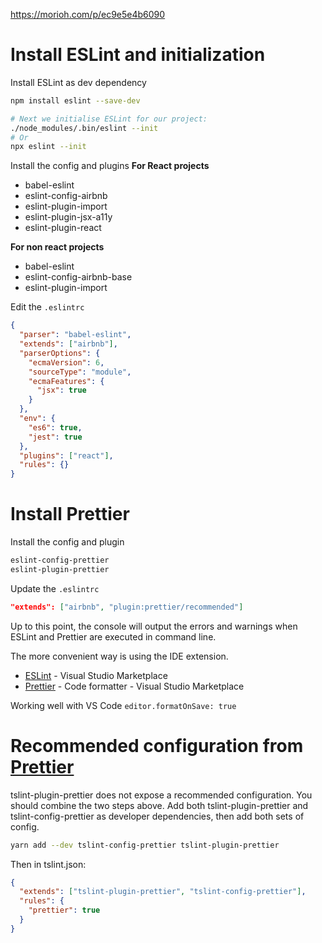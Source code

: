 https://morioh.com/p/ec9e5e4b6090

# Install ESLint and initialization

Install ESLint as dev dependency
```sh
npm install eslint --save-dev

# Next we initialise ESLint for our project:
./node_modules/.bin/eslint --init 
# Or
npx eslint --init
```

Install the config and plugins
**For React projects**
- babel-eslint
- eslint-config-airbnb
- eslint-plugin-import
- eslint-plugin-jsx-a11y
- eslint-plugin-react

**For non react projects**
- babel-eslint
- eslint-config-airbnb-base
- eslint-plugin-import

Edit the `.eslintrc`
```json
{
  "parser": "babel-eslint",
  "extends": ["airbnb"],
  "parserOptions": {
    "ecmaVersion": 6,
    "sourceType": "module",
    "ecmaFeatures": {
      "jsx": true
    }
  },
  "env": {
    "es6": true,
    "jest": true
  },
  "plugins": ["react"],
  "rules": {}
}

```

# Install Prettier
Install the config and plugin
```sh
eslint-config-prettier
eslint-plugin-prettier
```

Update the `.eslintrc`
```json
"extends": ["airbnb", "plugin:prettier/recommended"]
```

Up to this point, the console will output the errors and warnings when ESLint and Prettier are executed in command line.

The more convenient way is using the IDE extension.
- [ESLint](https://on.morioh.net/b0a3f595aa?r=https://marketplace.visualstudio.com/items?itemName=dbaeumer.vscode-eslint) - Visual Studio Marketplace
- [Prettier](https://on.morioh.net/b0a3f595aa?r=https://marketplace.visualstudio.com/items?itemName=esbenp.prettier-vscode) - Code formatter - Visual Studio Marketplace

Working well with VS Code `editor.formatOnSave: true`

# Recommended configuration from [Prettier](https://prettier.io/docs/en/integrating-with-linters.html#recommended-configuration-1)

tslint-plugin-prettier does not expose a recommended configuration. You should combine the two steps above. Add both tslint-plugin-prettier and tslint-config-prettier as developer dependencies, then add both sets of config.

```sh
yarn add --dev tslint-config-prettier tslint-plugin-prettier
```

Then in tslint.json:

```json
{
  "extends": ["tslint-plugin-prettier", "tslint-config-prettier"],
  "rules": {
    "prettier": true
  }
}
```
